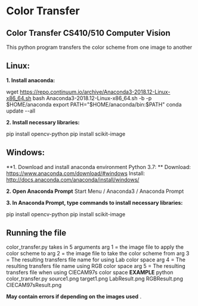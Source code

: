 # Color Transfer
## Color Transfer CS410/510 Computer Vision
This python program transfers the color scheme from one image to another

## Linux: 

**1. Install anaconda:**

wget https://repo.continuum.io/archive/Anaconda3-2018.12-Linux-x86_64.sh
bash Anaconda3-2018.12-Linux-x86_64.sh -b -p $HOME/anaconda
export PATH="$HOME/anaconda/bin:$PATH"
conda update --all

**2. Install necessary libraries:**

pip install opencv-python
pip install scikit-image


## Windows: 

**1. Download and install anaconda environment Python 3.7: **
Download: https://www.anaconda.com/download/#windows
Install: http://docs.anaconda.com/anaconda/install/windows/

**2. Open Anaconda Prompt**
Start Menu / Anaconda3 / Anaconda Prompt

**3. In Anaconda Prompt, type commands to install necessary libraries:**

pip install opencv-python
pip install scikit-image

## Running the file
color_transfer.py takes in 5 arguments
arg 1 = the image file to apply the color scheme to
arg 2 = the image file to take the color scheme from
arg 3 = The resulting transfers file name for using Lab color space
arg 4 = The resulting transfers file name using RGB color space
arg 5 = The resulting transfers file when using CIECAM97s color space
**EXAMPLE**
python color_transfer.py source1.png target1.png LabResult.png RGBResult.png CIECAM97sResult.png

**May contain errors if depending on the images used**
.
